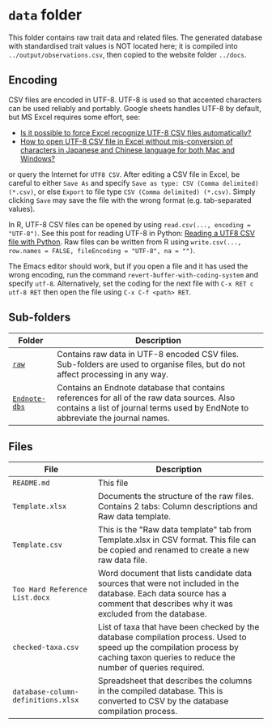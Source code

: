 # `data` folder

This folder contains raw trait data and related files. The generated database with standardised trait values is NOT located here; it is compiled into `../output/observations.csv`, then copied to the website folder `../docs`.

## Encoding

CSV files are encoded in UTF-8. UTF-8 is used so that accented
characters can be used reliably and portably.  Google sheets handles
UTF-8 by default, but MS Excel requires some effort, see:

- [Is it possible to force Excel recognize UTF-8 CSV files automatically?](https://stackoverflow.com/questions/6002256/is-it-possible-to-force-excel-recognize-utf-8-csv-files-automatically)
- [How to open UTF-8 CSV file in Excel without mis-conversion of characters in Japanese and Chinese language for both Mac and Windows?](https://answers.microsoft.com/en-us/msoffice/forum/all/how-to-open-utf-8-csv-file-in-excel-without-mis/1eb15700-d235-441e-8b99-db10fafff3c2)

or query the Internet for `UTF8 CSV`. After editing a CSV file in Excel, be careful to either `Save As` and specify `Save as type: CSV (Comma delimited) (*.csv)`, or else `Export` to file type `CSV (Comma delimited) (*.csv)`. Simply clicking `Save` may save the file with the wrong format (e.g. tab-separated values).

In R, UTF-8 CSV files can be
opened by using `read.csv(..., encoding = "UTF-8")`. See this post for
reading UTF-8 in Python: [Reading a UTF8 CSV file with
Python](https://stackoverflow.com/questions/904041/reading-a-utf8-csv-file-with-python). Raw files can be written from R using `write.csv(..., row.names = FALSE, fileEncoding = "UTF-8", na = "")`.

The Emacs editor should work, but if you open a file and it has used the wrong encoding, run the command `revert-buffer-with-coding-system` and specify `utf-8`. Alternatively, set the coding for the next file with `C-x RET c utf-8 RET` then open the file using `C-x C-f <path> RET`.

## Sub-folders

| Folder | Description |
| ------ | ----------- |
| [`raw`](raw) | Contains raw data in UTF-8 encoded CSV files. Sub-folders are used to organise files, but do not affect processing in any way. |
| [`Endnote-dbs`](Endnote-dbs) | Contains an Endnote database that contains references for all of the raw data sources. Also contains a list of journal terms used by EndNote to abbreviate the journal names. |

## Files

| File | Description |
| ---- | ----------- |
| `README.md` | This file |
| `Template.xlsx` | Documents the structure of the raw files. Contains 2 tabs: Column descriptions and Raw data template. |
| `Template.csv` | This is the "Raw data template" tab from Template.xlsx in CSV format. This file can be copied and renamed to create a new raw data file. |
| `Too Hard Reference List.docx` | Word document that lists candidate data sources that were not included in the database. Each data source has a comment that describes why it was excluded from the database. |
| `checked-taxa.csv` | List of taxa that have been checked by the database compilation process. Used to speed up the compilation process by caching taxon queries to reduce the number of queries required. |
| `database-column-definitions.xlsx` | Spreadsheet that describes the columns in the compiled database. This is converted to CSV by the database compilation process. |

